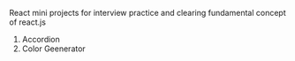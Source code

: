 React mini projects for interview practice and clearing fundamental concept of react.js
1. Accordion
2. Color Geenerator
